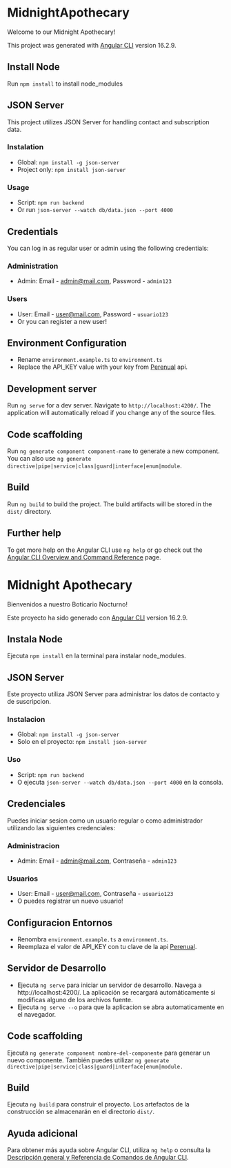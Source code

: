 # MidnightApothecary

Welcome to our Midnight Apothecary!

This project was generated with [Angular CLI](https://github.com/angular/angular-cli) version 16.2.9.

## Install Node

Run `npm install` to install node_modules


## JSON Server

This project utilizes JSON Server for handling contact and subscription data.

### Instalation

- Global: `npm install -g json-server`
- Project only: `npm install json-server`

### Usage

- Script: `npm run backend`
- Or run `json-server --watch db/data.json --port 4000`

## Credentials

You can log in as regular user or admin using the following credentials:

### Administration

- Admin: Email - admin@mail.com, Password - `admin123`

### Users

- User: Email - user@mail.com, Password - `usuario123`
- Or you can register a new user!


## Environment Configuration

- Rename `environment.example.ts` to `environment.ts`
- Replace the API_KEY value with your key from [Perenual](https://perenual.com/docs/api) api.

## Development server

Run `ng serve` for a dev server. Navigate to `http://localhost:4200/`. The application will automatically reload if you change any of the source files.

## Code scaffolding

Run `ng generate component component-name` to generate a new component. You can also use `ng generate directive|pipe|service|class|guard|interface|enum|module`.

## Build

Run `ng build` to build the project. The build artifacts will be stored in the `dist/` directory.


## Further help

To get more help on the Angular CLI use `ng help` or go check out the [Angular CLI Overview and Command Reference](https://angular.io/cli) page.


##
##

# Midnight Apothecary

Bienvenidos a nuestro Boticario Nocturno!

Este proyecto ha sido generado con [Angular CLI](https://github.com/angular/angular-cli) version 16.2.9.

## Instala Node

Ejecuta `npm install` en la terminal para instalar node_modules.

## JSON Server

Este proyecto utiliza JSON Server para administrar los datos de contacto y de suscripcion.

### Instalacion

- Global: `npm install -g json-server`
- Solo en el proyecto: `npm install json-server`

### Uso

- Script: `npm run backend`
- O ejecuta `json-server --watch db/data.json --port 4000` en la consola.

## Credenciales

Puedes iniciar sesion como un usuario regular o como administrador utilizando las siguientes credenciales: 

### Administracion

- Admin: Email - admin@mail.com, Contraseña - `admin123`

### Usuarios

- User: Email - user@mail.com, Contraseña - `usuario123`
- O puedes registrar un nuevo usuario!

## Configuracion Entornos

- Renombra `environment.example.ts` a `environment.ts`.
- Reemplaza el valor de API_KEY con tu clave de la api [Perenual](https://perenual.com/docs/api).

## Servidor de Desarrollo

- Ejecuta `ng serve` para iniciar un servidor de desarrollo. Navega a http://localhost:4200/. La aplicación se recargará automáticamente si modificas alguno de los archivos fuente.
- Ejecuta `ng serve --o` para que la aplicacion se abra automaticamente en el navegador.

## Code scaffolding

Ejecuta `ng generate component nombre-del-componente` para generar un nuevo componente. También puedes utilizar `ng generate directive|pipe|service|class|guard|interface|enum|module.`

## Build

Ejecuta `ng build` para construir el proyecto. Los artefactos de la construcción se almacenarán en el directorio `dist/`.


## Ayuda adicional

Para obtener más ayuda sobre Angular CLI, utiliza `ng help` o consulta la [Descripción general y Referencia de Comandos de Angular CLI](https://angular.io/cli).

